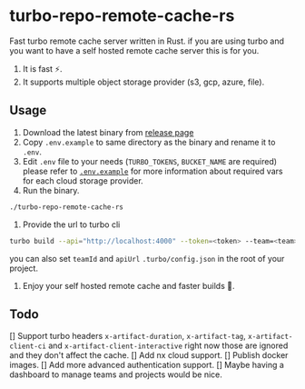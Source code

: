 # turbo-repo-remote-cache-rs

Fast turbo remote cache server written in Rust.
if you are using turbo and you want to have a self hosted remote cache server this is for you.

1. It is fast ⚡️.
2. It supports multiple object storage provider (s3, gcp, azure, file).
  

## Usage

1. Download the latest binary from [release page](https://github.com/salamaashoush/turbo-remote-cache-rs/releases)
2. Copy `.env.example` to same directory as the binary and rename it to `.env`.
3. Edit `.env` file to your needs (`TURBO_TOKENS`, `BUCKET_NAME` are required) please refer to [`.env.example`](./.env.example) for more information about required vars for each cloud storage provider.
4. Run the binary.
```bash
./turbo-repo-remote-cache-rs
```
1. Provide the url to turbo cli
```bash
turbo build --api="http://localhost:4000" --token=<token> --team=<team> 
```
you can also set `teamId` and `apiUrl` `.turbo/config.json` in the root of your project.

1. Enjoy your self hosted remote cache and faster builds 🚀.

## Todo

[] Support turbo headers `x-artifact-duration`, `x-artifact-tag`, `x-artifact-client-ci` and `x-artifact-client-interactive` right now those are ignored and they don't affect the cache.
[] Add nx cloud support.
[] Publish docker images.
[] Add more advanced authentication support.
[] Maybe having a dashboard to manage teams and projects would be nice.

